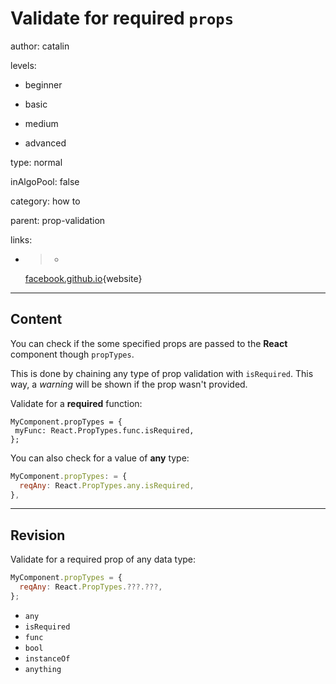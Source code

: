 # Validate for required `props`
author: catalin

levels:

  - beginner

  - basic

  - medium

  - advanced

type: normal

inAlgoPool: false

category: how to

parent: prop-validation

links:

  - >-
    [facebook.github.io](https://facebook.github.io/react/docs/typechecking-with-proptypes.html){website}

---
## Content

You can check if the some specified props are passed to the **React** component though `propTypes`.

This is done by chaining any type of prop validation with `isRequired`. This way, a *warning* will be shown if the prop wasn't provided.

Validate for a **required** function:
```
MyComponent.propTypes = {
 myFunc: React.PropTypes.func.isRequired,
};
```

You can also check for a value of **any** type:
```jsx
MyComponent.propTypes: = {
  reqAny: React.PropTypes.any.isRequired,
},
```

---
## Revision

Validate for a required prop of any data type:
```jsx
MyComponent.propTypes = {
  reqAny: React.PropTypes.???.???,
};
```
* `any`
* `isRequired`
* `func`
* `bool`
* `instanceOf`
* `anything`
